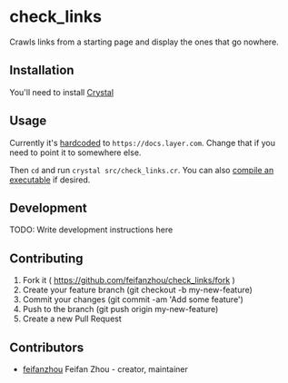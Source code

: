 # check_links
Crawls links from a starting page and display the ones that go nowhere.

## Installation
You'll need to install [Crystal](https://crystal-lang.org/docs/installation/on_mac_osx_using_homebrew.html)

## Usage
Currently it's [hardcoded](https://github.com/feifanzhou/check_links/blob/master/src/check_links.cr#L34) to `https://docs.layer.com`. Change that if you need to point it to somewhere else.

Then `cd` and run `crystal src/check_links.cr`. You can also [compile an executable](https://crystal-lang.org/docs/using_the_compiler/index.html) if desired.

## Development

TODO: Write development instructions here

## Contributing

1. Fork it ( https://github.com/feifanzhou/check_links/fork )
2. Create your feature branch (git checkout -b my-new-feature)
3. Commit your changes (git commit -am 'Add some feature')
4. Push to the branch (git push origin my-new-feature)
5. Create a new Pull Request

## Contributors

- [feifanzhou](https://github.com/feifanzhou) Feifan Zhou - creator, maintainer

